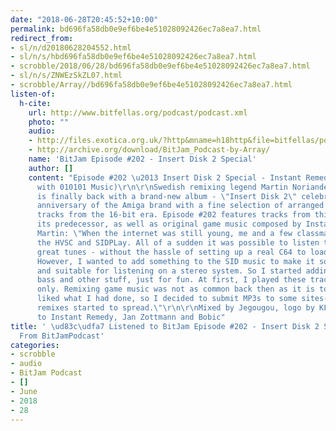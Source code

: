 ```yaml
---
date: "2018-06-28T20:45:52+10:00"
permalink: bd696fa58db0e9ef6be4e51028092426ec7a8ea7.html
redirect_from:
- sl/n/d20180628204552.html
- sl/n/s/hbd696fa58db0e9ef6be4e51028092426ec7a8ea7.html
- scrobble/2018/06/28/bd696fa58db0e9ef6be4e51028092426ec7a8ea7.html
- sl/n/s/ZNWEzSkZL07.html
- scrobble/Array//bd696fa58db0e9ef6be4e51028092426ec7a8ea7.html
listen-of:
  h-cite:
    url: http://www.bitfellas.org/podcast/podcast.xml
    photo: ""
    audio:
    - http://files.exotica.org.uk/?http&mname=h18http&file=bitfellas/podcast/bitjam_202.mp3
    - http://archive.org/download/BitJam_Podcast-by-Array/
    name: 'BitJam Episode #202 - Insert Disk 2 Special'
    author: []
    content: "Episode #202 \u2013 Insert Disk 2 Special - Instant Remedy (in collaboration
      with 010101 Music)\r\n\r\nSwedish remixing legend Martin Noriander Instant Remedy
      is finally back with a brand-new album - \"Insert Disk 2\" celebrates the 30th
      anniversary of the Amiga brand with a fine selection of arranged game and demoscene
      tracks from the 16-bit era. Episode #202 features tracks from this new album,
      its predecessor, as well as original game music composed by Instant Remedy.\r\n\r\nSays
      Martin: \"When the internet was still young, me and a few classmates discovered
      the HVSC and SIDPLay. All of a sudden it was possible to listen to all those
      great tunes - without the hassle of setting up a real C64 to load the games!
      However, I wanted to add something to the SID music to make it sound fuller
      and suitable for listening on a stereo system. So I started adding some drums,
      bass and other stuff, just for fun. At first, I played these tracks for friends
      only. Remixing game music was not as common back then as it is today. They really
      liked what I had done, so I decided to submit MP3s to some sites--- and so my
      remixes started to spread.\"\r\n\r\nMixed by Jegougou, logo by KF, thank you
      to Instant Remedy, Jan Zottmann and Bobic"
title: ' \ud83c\udfa7 Listened to BitJam Episode #202 - Insert Disk 2 Special by Array
  From BitJamPodcast'
categories:
- scrobble
- audio
- BitJam Podcast
- []
- June
- 2018
- 28
---
```


